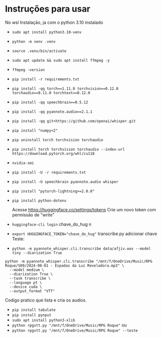 # Instruções para usar
No wsl Instalação, ja com o python 3.10 instalado 
- `sudo apt install python3.10-venv`
- `python -m venv .venv`
- `source .venv/bin/activate`
- `sudo apt update && sudo apt install ffmpeg -y`
- `ffmpeg -version`
- `pip install -r requirements.txt`
- `pip install -qq torch==1.11.0 torchvision==0.12.0 torchaudio==0.11.0 torchtext==0.12.0`
- `pip install -qq speechbrain==0.5.12`
- `pip install -qq pyannote.audio==2.1.1`
- `pip install -qq git+https://github.com/openai/whisper.git`
- `pip install "numpy<2"`
- `pip uninstall torch torchvision torchaudio`
- `pip install torch torchvision torchaudio --index-url https://download.pytorch.org/whl/cu118`
- `nvidia-smi`
- `pip install -U -r requirements.txt`
- `pip install -U speechbrain pyannote.audio whisper`
- `pip install "pytorch-lightning>=2.0.0"`
- `pip install python-dotenv`

	Acesse https://huggingface.co/settings/tokens
	Crie um novo token com permissão de "write"
- `huggingface-cli login`
	chave_do_hug
	n
- `export HUGGINGFACE_TOKEN="chave_do_hug"`
	transcribe.py adicionar chave
Teste:
- `python -m pyannote_whisper.cli.transcribe data/afjiv.wav --model tiny --diarization True`

```
python -m pyannote_whisper.cli.transcribe "/mnt/f/OneDrive/Music/RPG Roque/S09/2024-08-01 - Espadas da Luz Reveladora.mp3" \
  --model medium \
  --diarization True \
  --task transcribe \
  --language pt \
  --device cuda \
  --output_format "VTT"
```

Codigo pratico que lista e cria os audios.

- `pip install tabulate`
- `pip install pynput`
- `sudo apt install python3-xlib`
- `python rpgvtt.py "/mnt/f/OneDrive/Music/RPG Roque"` ou 
- `python rpgvtt.py "/mnt/f/OneDrive/Music/RPG Roque" --teste`